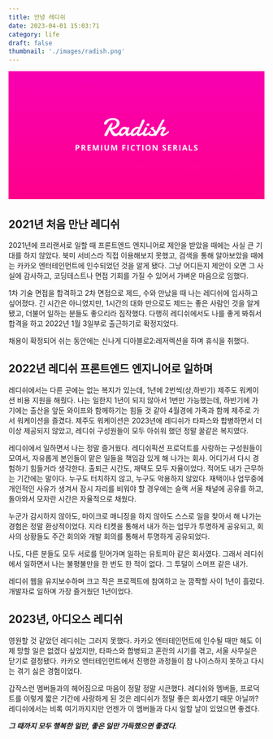 ```yaml
---
title: 안녕 레디쉬
date: 2023-04-01 15:03:71
category: life
draft: false
thumbnail: './images/radish.png'
---
```


![radish](./images/radish.png)

## 2021년 처음 만난 레디쉬

2021년에 프리랜서로 일할 때 프론트엔드 엔지니어로 제안을 받았을 때에는 사실 큰 기대를 하지 않았다. 북미 서비스라 직접 이용해보지 못했고, 검색을 통해 알아보았을 때에는 카카오 엔터테인먼트에 인수되었던 것을 알게 됐다. 그냥 어디든지 제안이 오면 그 사실에 감사하고, 코딩테스트나 면접 기회를 가질 수 있어서 가벼운 마음으로 임했다.

1차 기술 면접을 합격하고 2차 면접으로 제드, 수와 만났을 때 나는 레디쉬에 입사하고 싶어졌다. 긴 시간은 아니였지만, 1시간의 대화 만으로도 제드는 좋은 사람인 것을 알게 됐고, 더불어 일하는 분들도 좋으리라 짐작했다. 다행히 레디쉬에서도 나를 좋게 봐줘서 합격을 하고 2022년 1월 3일부로 출근하기로 확정지었다.

채용이 확정되어 쉬는 동안에는 신나게 디아블로2:레저렉션을 하며 휴식을 취했다.

## 2022년 레디쉬 프론트엔드 엔지니어로 일하며

레디쉬에서는 다른 곳에는 없는 복지가 있는데, 1년에 2번씩(상,하반기) 제주도 워케이션 비용 지원을 해줬다. 나는 일한지 1년이 되지 않아서 1번만 가능했는데, 하반기에 가기에는 출산을 앞둔 와이프와 함께하기는 힘들 것 같아 4월경에 가족과 함께 제주로 가서 워케이션을 즐겼다. 제주도 워케이션은 2023년에 레디쉬가 타파스와 합병하면서 더이상 제공되지 않았고, 레디쉬 구성원들이 모두 아쉬워 했던 정말 꿀같은 복지였다.

레디쉬에서 일하면서 나는 정말 즐거웠다. 레디쉬픽션 프로덕트를 사랑하는 구성원들이 모여서, 자유롭게 본인들이 맡은 일들을 책임감 있게 해 나가는 회사. 어디가서 다시 경험하기 힘들거라 생각한다. 출퇴근 시간도, 재택도 모두 자율이었다. 적어도 내가 근무하는 기간에는 말이다. 누구도 터치하지 않고, 누구도 악용하지 않았다. 재택이나 업무중에 개인적인 사유가 생겨서 잠시 자리를 비워야 할 경우에는 슬랙 서울 채널에 공유를 하고, 돌아와서 모자란 시간은 자율적으로 채웠다.

누군가 감시하지 않아도, 마이크로 매니징을 하지 않아도 스스로 일을 찾아서 해 나가는 경험은 정말 환상적이었다. 지라 티켓을 통해서 내가 하는 업무가 투명하게 공유되고, 회사의 상황들도 주간 회의와 개발 회의를 통해서 투명하게 공유되었다.

나도, 다른 분들도 모두 서로를 믿어가며 일하는 유토피아 같은 회사였다. 그래서 레디쉬에서 일하면서 나는 불평불만을 한 번도 한 적이 없다. 그 투덜이 스머프 같은 내가.

레디쉬 웹을 유지보수하며 크고 작은 프로젝트에 참여하고 눈 깜짝할 사이 1년이 흘렀다. 개발자로 일하며 가장 즐거웠던 1년이었다.

## 2023년, 아디오스 레디쉬

영원할 것 같았던 레디쉬는 그러지 못했다. 카카오 엔터테인먼트에 인수될 때만 해도 이제 망할 일은 없겠다 싶었지만, 타파스와 합병되고 혼란의 시기를 겪고, 서울 사무실은 닫기로 결정됐다. 카카오 엔터테인먼트에서 진행한 과정들이 참 나이스하지 못하고 다시는 겪기 싫은 경험이었다.

갑작스런 멤버들과의 헤어짐으로 마음이 정말 정말 시큰했다. 레디쉬와 멤버들, 프로덕트를 이렇게 짧은 기간에 사랑하게 된 것은 레디쉬가 정말 좋은 회사였기 때문 아닐까? 레디쉬에서는 비록 여기까지지만 언젠가 이 멤버들과 다시 일할 날이 있었으면 좋겠다.

_**그 때까지 모두 행복한 일만, 좋은 일만 가득했으면 좋겠다.**_
